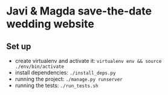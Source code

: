 # Javi & Magda save-the-date wedding website


## Set up

- create virtualenv and activate it: `virtualenv env && source ./env/bin/activate`
- install dependencies: `./install_deps.py`
- running the project: `./manage.py runserver`
- running the tests: `./run_tests.sh`
